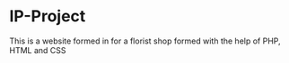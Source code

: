 # IP-Project
This is a website formed in for a florist shop formed with the help of PHP, HTML and CSS
